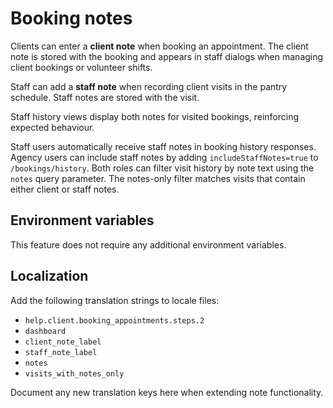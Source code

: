 # Booking notes

Clients can enter a **client note** when booking an appointment. The client note is stored with the booking and appears in staff dialogs when managing client bookings or volunteer shifts.

Staff can add a **staff note** when recording client visits in the pantry schedule. Staff notes are stored with the visit.

Staff history views display both notes for visited bookings, reinforcing expected behaviour.

Staff users automatically receive staff notes in booking history responses. Agency users can include staff notes by adding `includeStaffNotes=true` to `/bookings/history`. Both roles can filter visit history by note text using the `notes` query parameter. The notes-only filter matches visits that contain either client or staff notes.

## Environment variables

This feature does not require any additional environment variables.

## Localization

Add the following translation strings to locale files:

- `help.client.booking_appointments.steps.2`
- `dashboard`
- `client_note_label`
- `staff_note_label`
- `notes`
- `visits_with_notes_only`

Document any new translation keys here when extending note functionality.
